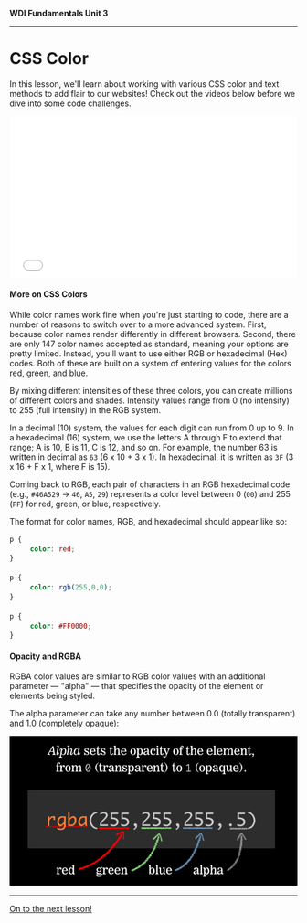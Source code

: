 **WDI Fundamentals Unit 3**

---

# CSS Color

In this lesson, we'll learn about working with various CSS color and text methods to add flair to our websites! Check out the videos below before we dive into some code challenges.

<div class="wistia_responsive_padding" style="padding:56.25% 0 0 0;position:relative;"><div class="wistia_responsive_wrapper" style="height:100%;left:0;position:absolute;top:0;width:100%;"><iframe src="//fast.wistia.net/embed/iframe/2vazcm3j1l?seo=false&videoFoam=true" allowtransparency="true" frameborder="0" scrolling="no" class="wistia_embed" name="wistia_embed" allowfullscreen mozallowfullscreen webkitallowfullscreen oallowfullscreen msallowfullscreen width="100%" height="100%"></iframe></div></div>
<script src="//fast.wistia.net/assets/external/E-v1.js" async></script>

#### More on CSS Colors

While color names work fine when you're just starting to code, there are a number of reasons to switch over to a more advanced system. First, because color names render differently in different browsers. Second, there are only 147 color names accepted as standard, meaning your options are pretty limited. Instead, you'll want to use either RGB or hexadecimal (Hex) codes. Both of these are built on a system of entering values for the colors red, green, and blue.

By mixing different intensities of these three colors, you can create millions of different colors and shades. Intensity values range from 0 (no intensity) to 255 (full intensity) in the RGB system. 

In a decimal (10) system, the values for each digit can run from 0 up to 9. In a hexadecimal (16) system, we use the letters A through F to extend that range; A is 10, B is 11, C is 12, and so on. For example, the number 63 is written in decimal as `63` (6 x 10 + 3 x 1). In hexadecimal, it is written as `3F` (3 x 16 + F x 1, where F is 15).

Coming back to RGB, each pair of characters in an RGB hexadecimal code (e.g., `#46A529` -> `46`, `A5`, `29`) represents a color level between 0 (`00`) and 255 (`FF`) for red, green, or blue, respectively.

The format for color names, RGB, and hexadecimal should appear like so:

```css
p {
     color: red;
}

p {
     color: rgb(255,0,0);
}

p {
     color: #FF0000;
}
```

#### Opacity and RGBA

RGBA color values are similar to RGB color values with an additional parameter — "alpha" — that specifies the opacity of the element or elements being styled.

The alpha parameter can take any number between 0.0 (totally transparent) and 1.0 (completely opaque):

![](../assets/elkwebdesign/rgb.png)

---

[On to the next lesson!](02_lessontemp.md)
